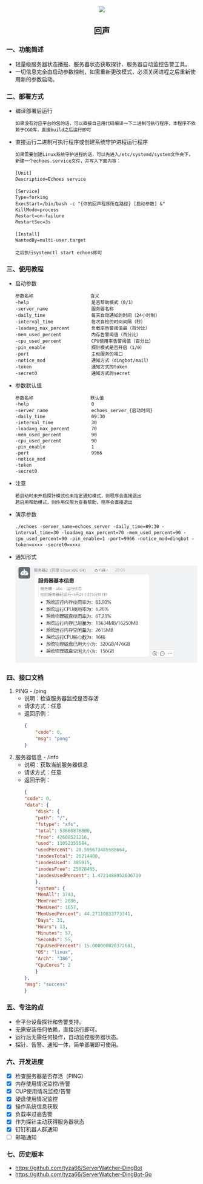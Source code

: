 <div align=center>
<img src="https://s2.loli.net/2024/04/05/xFopiS8CgBswb9y.jpg" style="width:100px;"/>
<h2>回声</h2>
</div>

### 一、功能简述
- 轻量级服务器状态播报、服务器状态获取探针、服务器自动监控告警工具。
- 一切信息完全由启动参数控制，如需重新更改模式，必须关闭进程之后重新使用新的参数启动。

### 二、部署方式
- 编译部署后运行
    ```
    如果没有对应平台的包的话，可以直接自己用代码编译一下二进制可执行程序，本程序不依赖于CGO库，直接build之后运行即可
    ```
- 直接运行二进制可执行程序或创建系统守护进程运行程序
    ```
    如果需要创建Linux系统守护进程的话，可以先进入/etc/systemd/system文件夹下，新建一个echoes.service文件，并写入下面内容：

    [Unit]
    Description=Echoes service

    [Service]
    Type=forking
    ExecStart=/bin/bash -c "{你的回声程序所在路径} [启动参数] &"
    KillMode=process
    Restart=on-failure
    RestartSec=3s

    [Install]
    WantedBy=multi-user.target

    之后执行systemctl start echoes即可
    ```

### 三、使用教程
- 启动参数
    ```
    参数名称                     含义
    -help                       是否帮助模式（0/1）
    -server_name                服务器名称
    -daily_time                 每天自动通知的时间（24小时制）
    -interval_time              每次自检的时间间隔（秒）
    -loadavg_max_percent        负载率告警阈值最（百分比）
    -mem_used_percent           内存告警阈值（百分比）
    -cpu_used_percent           CPU使用率告警阈值（百分比）
    -pin_enable                 探针模式是否开启（1/0）
    -port                       主动服务的端口
    -notice_mod                 通知方式（dingbot/mail）
    -token                      通知方式的token
    -secret0                    通知方式的secret
    ```
- 参数默认值
    ```
    参数名称                     默认值
    -help                       0
    -server_name                echoes_server_{启动时间}
    -daily_time                 09:30
    -interval_time              30
    -loadavg_max_percent        70
    -mem_used_percent           90
    -cpu_used_percent           90
    -pin_enable                 1
    -port                       9966
    -notice_mod                 
    -token                
    -secret0                
    ```
- 注意
    ```
    若启动时未开启探针模式也未指定通知模式，则程序会直接退出
    若启用帮助模式，则作用仅限为查看帮助，程序会直接退出
    ```

- 演示参数
    ```
    ./echoes -server_name=echoes_server -daily_time=09:30 -interval_time=30 -loadavg_max_percent=70 -mem_used_percent=90 -cpu_used_percent=90 -pin_enable=1 -port=9966 -notice_mod=dingbot -token=xxxx -secret0=xxxx
    ```

- 通知形式

    ![](./example/ding_bot.png)

### 四、接口文档
1. PING - /ping
    - 说明：检查服务器监控是否存活
    - 请求方式：任意
    - 返回示例：
        ```json
        {
            "code": 0,
            "msg": "pong"
        }
        ```
2. 服务器信息 - /info
    - 说明：获取当前服务器信息
    - 请求方式：任意
    - 返回示例：
        ```json
        {
        "code": 0,
        "data": {
            "disk": {
            "path": "/",
            "fstype": "xfs",
            "total": 53660876800,
            "free": 42608521216,
            "used": 11052355584,
            "usedPercent": 20.596673485588664,
            "inodesTotal": 26214400,
            "inodesUsed": 385915,
            "inodesFree": 25828485,
            "inodesUsedPercent": 1.4721488952636719
            },
            "system": {
            "MemAll": 3743,
            "MemFree": 2086,
            "MemUsed": 1657,
            "MemUsedPercent": 44.27110833773341,
            "Days": 31,
            "Hours": 13,
            "Minutes": 57,
            "Seconds": 55,
            "CpuUsedPercent": 15.000000020372681,
            "OS": "linux",
            "Arch": "386",
            "CpuCores": 2
            }
        },
        "msg": "success"
        }
        ```

### 五、专注的点
- 全平台设备探针和告警支持。
- 无需安装任何依赖，直接运行即可。
- 运行后无需任何操作，自动监控服务器状态。
- 探针、告警、通知一体，简单部署即可使用。

### 六、开发进度
- [X] 检查服务器是否存活（PING）
- [X] 内存使用情况监控/告警
- [X] CUP使用情况监控/告警
- [X] 硬盘使用情况监控
- [X] 操作系统信息获取
- [X] 负载率过高告警
- [X] 作为探针主动获得服务器状态
- [X] 钉钉机器人群通知
- [ ] 邮箱通知
### 七、历史版本
- https://github.com/tyza66/ServerWatcher-DingBot
- https://github.com/tyza66/ServerWatcher-DingBot-Go